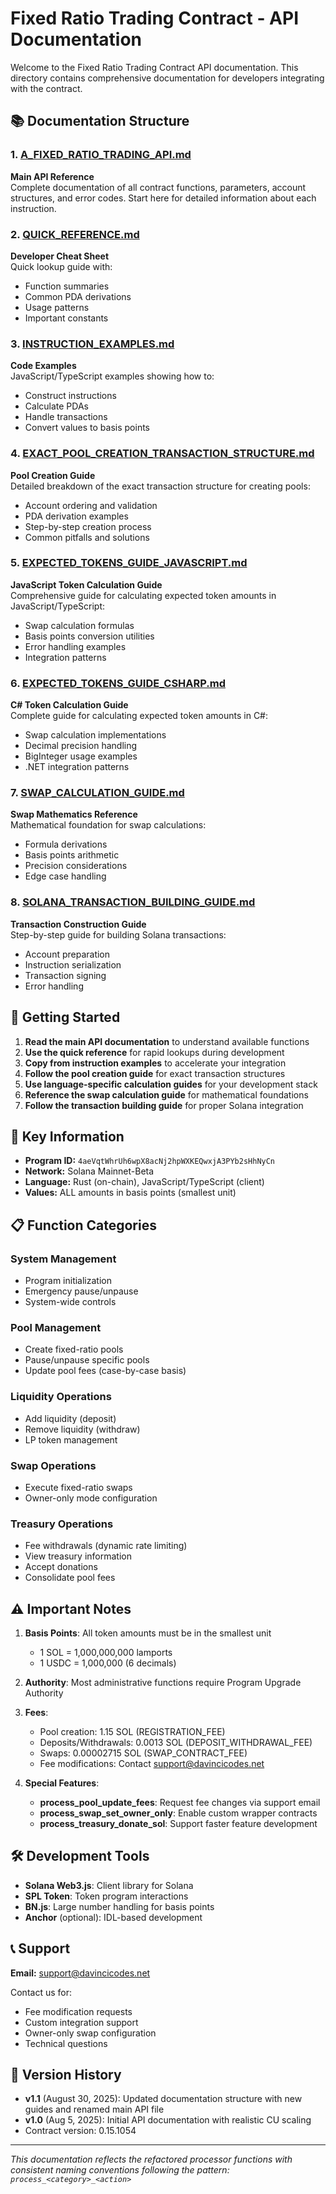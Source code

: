 # Fixed Ratio Trading Contract - API Documentation

Welcome to the Fixed Ratio Trading Contract API documentation. This directory contains comprehensive documentation for developers integrating with the contract.

## 📚 Documentation Structure

### 1. [A_FIXED_RATIO_TRADING_API.md](./A_FIXED_RATIO_TRADING_API.md)
**Main API Reference**  
Complete documentation of all contract functions, parameters, account structures, and error codes. Start here for detailed information about each instruction.

### 2. [QUICK_REFERENCE.md](./QUICK_REFERENCE.md)
**Developer Cheat Sheet**  
Quick lookup guide with:
- Function summaries
- Common PDA derivations
- Usage patterns
- Important constants

### 3. [INSTRUCTION_EXAMPLES.md](./INSTRUCTION_EXAMPLES.md)
**Code Examples**  
JavaScript/TypeScript examples showing how to:
- Construct instructions
- Calculate PDAs
- Handle transactions
- Convert values to basis points

### 4. [EXACT_POOL_CREATION_TRANSACTION_STRUCTURE.md](./EXACT_POOL_CREATION_TRANSACTION_STRUCTURE.md)
**Pool Creation Guide**  
Detailed breakdown of the exact transaction structure for creating pools:
- Account ordering and validation
- PDA derivation examples
- Step-by-step creation process
- Common pitfalls and solutions

### 5. [EXPECTED_TOKENS_GUIDE_JAVASCRIPT.md](./EXPECTED_TOKENS_GUIDE_JAVASCRIPT.md)
**JavaScript Token Calculation Guide**  
Comprehensive guide for calculating expected token amounts in JavaScript/TypeScript:
- Swap calculation formulas
- Basis points conversion utilities
- Error handling examples
- Integration patterns

### 6. [EXPECTED_TOKENS_GUIDE_CSHARP.md](./EXPECTED_TOKENS_GUIDE_CSHARP.md)
**C# Token Calculation Guide**  
Complete guide for calculating expected token amounts in C#:
- Swap calculation implementations
- Decimal precision handling
- BigInteger usage examples
- .NET integration patterns

### 7. [SWAP_CALCULATION_GUIDE.md](./SWAP_CALCULATION_GUIDE.md)
**Swap Mathematics Reference**  
Mathematical foundation for swap calculations:
- Formula derivations
- Basis points arithmetic
- Precision considerations
- Edge case handling

### 8. [SOLANA_TRANSACTION_BUILDING_GUIDE.md](./SOLANA_TRANSACTION_BUILDING_GUIDE.md)
**Transaction Construction Guide**  
Step-by-step guide for building Solana transactions:
- Account preparation
- Instruction serialization
- Transaction signing
- Error handling

## 🚀 Getting Started

1. **Read the main API documentation** to understand available functions
2. **Use the quick reference** for rapid lookups during development
3. **Copy from instruction examples** to accelerate your integration
4. **Follow the pool creation guide** for exact transaction structures
5. **Use language-specific calculation guides** for your development stack
6. **Reference the swap calculation guide** for mathematical foundations
7. **Follow the transaction building guide** for proper Solana integration

## 🔑 Key Information

- **Program ID:** `4aeVqtWhrUh6wpX8acNj2hpWXKEQwxjA3PYb2sHhNyCn`
- **Network:** Solana Mainnet-Beta
- **Language:** Rust (on-chain), JavaScript/TypeScript (client)
- **Values:** ALL amounts in basis points (smallest unit)

## 📋 Function Categories

### System Management
- Program initialization
- Emergency pause/unpause
- System-wide controls

### Pool Management
- Create fixed-ratio pools
- Pause/unpause specific pools
- Update pool fees (case-by-case basis)

### Liquidity Operations
- Add liquidity (deposit)
- Remove liquidity (withdraw)
- LP token management

### Swap Operations
- Execute fixed-ratio swaps
- Owner-only mode configuration

### Treasury Operations
- Fee withdrawals (dynamic rate limiting)
- View treasury information
- Accept donations
- Consolidate pool fees

## ⚠️ Important Notes

1. **Basis Points**: All token amounts must be in the smallest unit
   - 1 SOL = 1,000,000,000 lamports
   - 1 USDC = 1,000,000 (6 decimals)

2. **Authority**: Most administrative functions require Program Upgrade Authority

3. **Fees**: 
   - Pool creation: 1.15 SOL (REGISTRATION_FEE)
   - Deposits/Withdrawals: 0.0013 SOL (DEPOSIT_WITHDRAWAL_FEE)
   - Swaps: 0.00002715 SOL (SWAP_CONTRACT_FEE)
   - Fee modifications: Contact support@davincicodes.net

4. **Special Features**:
   - **process_pool_update_fees**: Request fee changes via support email
   - **process_swap_set_owner_only**: Enable custom wrapper contracts
   - **process_treasury_donate_sol**: Support faster feature development

## 🛠️ Development Tools

- **Solana Web3.js**: Client library for Solana
- **SPL Token**: Token program interactions
- **BN.js**: Large number handling for basis points
- **Anchor** (optional): IDL-based development

## 📞 Support

**Email:** support@davincicodes.net

Contact us for:
- Fee modification requests
- Custom integration support
- Owner-only swap configuration
- Technical questions

## 🔄 Version History

- **v1.1** (August 30, 2025): Updated documentation structure with new guides and renamed main API file
- **v1.0** (Aug 5, 2025): Initial API documentation with realistic CU scaling
- Contract version: 0.15.1054

---

*This documentation reflects the refactored processor functions with consistent naming conventions following the pattern: `process_<category>_<action>`*